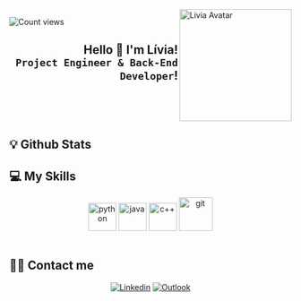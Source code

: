 <img src="https://user-images.githubusercontent.com/92832501/189244271-e0ff70c6-a9c0-4bfc-8525-782e420381c2.png" align="right" alt="Livia Avatar" style="width:200px;"/>

![Count views](https://komarev.com/ghpvc/?username=liviasbm&color=red&style=flat-square)

<h2 align="right"> Hello 👋 I'm Lívia! <br> <code>Project Engineer & Back-End Developer</code>!</h2>

<br> <br> <br>
## 💡 Github Stats
<!-- <div align="center">
  
![image](https://github-readme-stats.vercel.app/api/top-langs/?username=LiviaSBM&layout=compact&langs_count=8&hide_border=true&title_color=000000&icon_color=000000&text_color=000000&bg_color=ffffff)

</div> -->

## 💻 My Skills

<div align="center">
  <img alt="python" src="https://cdn.jsdelivr.net/gh/devicons/devicon/icons/python/python-original-wordmark.svg" style="width:50px;">
  <img alt="java" src="https://cdn.jsdelivr.net/gh/devicons/devicon/icons/java/java-original-wordmark.svg" style="width:50px;">
  <img alt="c++" src="https://cdn.jsdelivr.net/gh/devicons/devicon/icons/cplusplus/cplusplus-original.svg" style="width:50px;">
  <img alt="git" src="https://cdn.jsdelivr.net/gh/devicons/devicon/icons/git/git-plain-wordmark.svg" style="width:60px;">
</div>
<br>

## 👩‍💻 Contact me

<div align="center">
<span><a href="https://www.linkedin.com/in/liviam/" target="_blank" ><img src="https://img.shields.io/badge/LinkedIn-0077B5?style=for-the-badge&logo=linkedin&logoColor=white" alt="Linkedin" ></a></span>
<span><a href="mailto:liviasbm@hotmail.com" target="_blank" ><img src="https://img.shields.io/badge/Microsoft_Outlook-0078D4?style=for-the-badge&logo=microsoft-outlook&logoColor=white" alt="Outlook" ></a></span>
</div>
